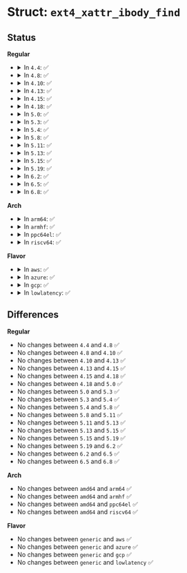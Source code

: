 # Struct: <code>ext4_xattr_ibody_find</code>

## Status
<b>Regular</b>
<ul>
<li>
<details>
<summary>In <code>4.4</code>: ✅</summary>

```c
struct ext4_xattr_ibody_find {
    struct ext4_xattr_search s;
    struct ext4_iloc iloc;
};
```
</details>
</li>
<li>
<details>
<summary>In <code>4.8</code>: ✅</summary>

```c
struct ext4_xattr_ibody_find {
    struct ext4_xattr_search s;
    struct ext4_iloc iloc;
};
```
</details>
</li>
<li>
<details>
<summary>In <code>4.10</code>: ✅</summary>

```c
struct ext4_xattr_ibody_find {
    struct ext4_xattr_search s;
    struct ext4_iloc iloc;
};
```
</details>
</li>
<li>
<details>
<summary>In <code>4.13</code>: ✅</summary>

```c
struct ext4_xattr_ibody_find {
    struct ext4_xattr_search s;
    struct ext4_iloc iloc;
};
```
</details>
</li>
<li>
<details>
<summary>In <code>4.15</code>: ✅</summary>

```c
struct ext4_xattr_ibody_find {
    struct ext4_xattr_search s;
    struct ext4_iloc iloc;
};
```
</details>
</li>
<li>
<details>
<summary>In <code>4.18</code>: ✅</summary>

```c
struct ext4_xattr_ibody_find {
    struct ext4_xattr_search s;
    struct ext4_iloc iloc;
};
```
</details>
</li>
<li>
<details>
<summary>In <code>5.0</code>: ✅</summary>

```c
struct ext4_xattr_ibody_find {
    struct ext4_xattr_search s;
    struct ext4_iloc iloc;
};
```
</details>
</li>
<li>
<details>
<summary>In <code>5.3</code>: ✅</summary>

```c
struct ext4_xattr_ibody_find {
    struct ext4_xattr_search s;
    struct ext4_iloc iloc;
};
```
</details>
</li>
<li>
<details>
<summary>In <code>5.4</code>: ✅</summary>

```c
struct ext4_xattr_ibody_find {
    struct ext4_xattr_search s;
    struct ext4_iloc iloc;
};
```
</details>
</li>
<li>
<details>
<summary>In <code>5.8</code>: ✅</summary>

```c
struct ext4_xattr_ibody_find {
    struct ext4_xattr_search s;
    struct ext4_iloc iloc;
};
```
</details>
</li>
<li>
<details>
<summary>In <code>5.11</code>: ✅</summary>

```c
struct ext4_xattr_ibody_find {
    struct ext4_xattr_search s;
    struct ext4_iloc iloc;
};
```
</details>
</li>
<li>
<details>
<summary>In <code>5.13</code>: ✅</summary>

```c
struct ext4_xattr_ibody_find {
    struct ext4_xattr_search s;
    struct ext4_iloc iloc;
};
```
</details>
</li>
<li>
<details>
<summary>In <code>5.15</code>: ✅</summary>

```c
struct ext4_xattr_ibody_find {
    struct ext4_xattr_search s;
    struct ext4_iloc iloc;
};
```
</details>
</li>
<li>
<details>
<summary>In <code>5.19</code>: ✅</summary>

```c
struct ext4_xattr_ibody_find {
    struct ext4_xattr_search s;
    struct ext4_iloc iloc;
};
```
</details>
</li>
<li>
<details>
<summary>In <code>6.2</code>: ✅</summary>

```c
struct ext4_xattr_ibody_find {
    struct ext4_xattr_search s;
    struct ext4_iloc iloc;
};
```
</details>
</li>
<li>
<details>
<summary>In <code>6.5</code>: ✅</summary>

```c
struct ext4_xattr_ibody_find {
    struct ext4_xattr_search s;
    struct ext4_iloc iloc;
};
```
</details>
</li>
<li>
<details>
<summary>In <code>6.8</code>: ✅</summary>

```c
struct ext4_xattr_ibody_find {
    struct ext4_xattr_search s;
    struct ext4_iloc iloc;
};
```
</details>
</li>
</ul>
<b>Arch</b>
<ul>
<li>
<details>
<summary>In <code>arm64</code>: ✅</summary>

```c
struct ext4_xattr_ibody_find {
    struct ext4_xattr_search s;
    struct ext4_iloc iloc;
};
```
</details>
</li>
<li>
<details>
<summary>In <code>armhf</code>: ✅</summary>

```c
struct ext4_xattr_ibody_find {
    struct ext4_xattr_search s;
    struct ext4_iloc iloc;
};
```
</details>
</li>
<li>
<details>
<summary>In <code>ppc64el</code>: ✅</summary>

```c
struct ext4_xattr_ibody_find {
    struct ext4_xattr_search s;
    struct ext4_iloc iloc;
};
```
</details>
</li>
<li>
<details>
<summary>In <code>riscv64</code>: ✅</summary>

```c
struct ext4_xattr_ibody_find {
    struct ext4_xattr_search s;
    struct ext4_iloc iloc;
};
```
</details>
</li>
</ul>
<b>Flavor</b>
<ul>
<li>
<details>
<summary>In <code>aws</code>: ✅</summary>

```c
struct ext4_xattr_ibody_find {
    struct ext4_xattr_search s;
    struct ext4_iloc iloc;
};
```
</details>
</li>
<li>
<details>
<summary>In <code>azure</code>: ✅</summary>

```c
struct ext4_xattr_ibody_find {
    struct ext4_xattr_search s;
    struct ext4_iloc iloc;
};
```
</details>
</li>
<li>
<details>
<summary>In <code>gcp</code>: ✅</summary>

```c
struct ext4_xattr_ibody_find {
    struct ext4_xattr_search s;
    struct ext4_iloc iloc;
};
```
</details>
</li>
<li>
<details>
<summary>In <code>lowlatency</code>: ✅</summary>

```c
struct ext4_xattr_ibody_find {
    struct ext4_xattr_search s;
    struct ext4_iloc iloc;
};
```
</details>
</li>
</ul>

## Differences
<b>Regular</b>
<ul>
<li>
No changes between <code>4.4</code> and <code>4.8</code> ✅
</li>
<li>
No changes between <code>4.8</code> and <code>4.10</code> ✅
</li>
<li>
No changes between <code>4.10</code> and <code>4.13</code> ✅
</li>
<li>
No changes between <code>4.13</code> and <code>4.15</code> ✅
</li>
<li>
No changes between <code>4.15</code> and <code>4.18</code> ✅
</li>
<li>
No changes between <code>4.18</code> and <code>5.0</code> ✅
</li>
<li>
No changes between <code>5.0</code> and <code>5.3</code> ✅
</li>
<li>
No changes between <code>5.3</code> and <code>5.4</code> ✅
</li>
<li>
No changes between <code>5.4</code> and <code>5.8</code> ✅
</li>
<li>
No changes between <code>5.8</code> and <code>5.11</code> ✅
</li>
<li>
No changes between <code>5.11</code> and <code>5.13</code> ✅
</li>
<li>
No changes between <code>5.13</code> and <code>5.15</code> ✅
</li>
<li>
No changes between <code>5.15</code> and <code>5.19</code> ✅
</li>
<li>
No changes between <code>5.19</code> and <code>6.2</code> ✅
</li>
<li>
No changes between <code>6.2</code> and <code>6.5</code> ✅
</li>
<li>
No changes between <code>6.5</code> and <code>6.8</code> ✅
</li>
</ul>
<b>Arch</b>
<ul>
<li>
No changes between <code>amd64</code> and <code>arm64</code> ✅
</li>
<li>
No changes between <code>amd64</code> and <code>armhf</code> ✅
</li>
<li>
No changes between <code>amd64</code> and <code>ppc64el</code> ✅
</li>
<li>
No changes between <code>amd64</code> and <code>riscv64</code> ✅
</li>
</ul>
<b>Flavor</b>
<ul>
<li>
No changes between <code>generic</code> and <code>aws</code> ✅
</li>
<li>
No changes between <code>generic</code> and <code>azure</code> ✅
</li>
<li>
No changes between <code>generic</code> and <code>gcp</code> ✅
</li>
<li>
No changes between <code>generic</code> and <code>lowlatency</code> ✅
</li>
</ul>
